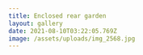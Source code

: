 ```yaml
---
title: Enclosed rear garden
layout: gallery
date: 2021-08-10T03:22:05.769Z
image: /assets/uploads/img_2568.jpg
---
```

